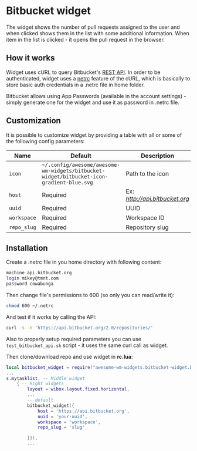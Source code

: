 # Bitbucket widget

The widget shows the number of pull requests assigned to the user and when clicked shows them in the list with some additional information. When item in the list is clicked - it opens the pull request in the browser.

## How it works

Widget uses cURL to query Bitbucket's [REST API](https://developer.atlassian.com/bitbucket/api/2/reference/). In order to be authenticated, widget uses a [netrc](https://ec.haxx.se/usingcurl/usingcurl-netrc) feature of the cURL, which is basically to store basic auth credentials in a .netrc file in home folder. 

Bitbucket allows using App Passwords (available in the account settings) - simply generate one for the widget and use it as password in .netrc file.

## Customization

It is possible to customize widget by providing a table with all or some of the following config parameters:

| Name | Default | Description |
|---|---|---|
| `icon` | `~/.config/awesome/awesome-wm-widgets/bitbucket-widget/bitbucket-icon-gradient-blue.svg` | Path to the icon |
| `host` | Required | Ex: _http://api.bitbucket.org_ |
| `uuid` | Required | UUID |
| `workspace` | Required | Workspace ID|
| `repo_slug` | Required | Repository slug |

## Installation

Create a .netrc file in you home directory with following content:

```bash
machine api.bitbucket.org
login mikey@tmnt.com
password cowabunga
```

Then change file's permissions to 600 (so only you can read/write it):

```bash
chmod 600 ~/.netrc
```
And test if it works by calling the API:

```bash
curl -s -n 'https://api.bitbucket.org/2.0/repositories/'
```

Also to properly setup required parameters you can use `test_bitbucket_api.sh` script - it uses the same curl call as widget.

Then clone/download repo and use widget in **rc.lua**:

```lua
local bitbucket_widget = require("awesome-wm-widgets.bitbucket-widget.bitbucket")
...
s.mytasklist, -- Middle widget
	{ -- Right widgets
    	layout = wibox.layout.fixed.horizontal,
		...
		-- default
		bitbucket_widget({
		    host = 'https://api.bitbucket.org',
            uuid = 'your-uuid',
            workspace = 'workspace',
            repo_slug = 'slug'

		}}),
		...
```
